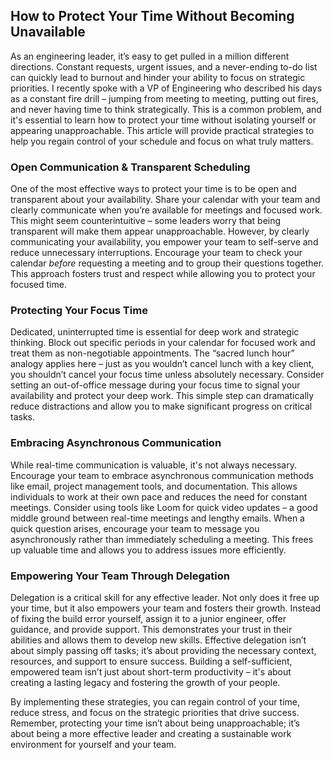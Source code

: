 ## How to Protect Your Time Without Becoming Unavailable

As an engineering leader, it’s easy to get pulled in a million different directions. Constant requests, urgent issues, and a never-ending to-do list can quickly lead to burnout and hinder your ability to focus on strategic priorities. I recently spoke with a VP of Engineering who described his days as a constant fire drill – jumping from meeting to meeting, putting out fires, and never having time to think strategically. This is a common problem, and it's essential to learn how to protect your time without isolating yourself or appearing unapproachable. This article will provide practical strategies to help you regain control of your schedule and focus on what truly matters.

### Open Communication & Transparent Scheduling

One of the most effective ways to protect your time is to be open and transparent about your availability. Share your calendar with your team and clearly communicate when you’re available for meetings and focused work. This might seem counterintuitive – some leaders worry that being transparent will make them appear unapproachable. However, by clearly communicating your availability, you empower your team to self-serve and reduce unnecessary interruptions. Encourage your team to check your calendar *before* requesting a meeting and to group their questions together. This approach fosters trust and respect while allowing you to protect your focused time.

### Protecting Your Focus Time

Dedicated, uninterrupted time is essential for deep work and strategic thinking. Block out specific periods in your calendar for focused work and treat them as non-negotiable appointments. The “sacred lunch hour” analogy applies here – just as you wouldn’t cancel lunch with a key client, you shouldn’t cancel your focus time unless absolutely necessary. Consider setting an out-of-office message during your focus time to signal your availability and protect your deep work. This simple step can dramatically reduce distractions and allow you to make significant progress on critical tasks.

### Embracing Asynchronous Communication

While real-time communication is valuable, it's not always necessary. Encourage your team to embrace asynchronous communication methods like email, project management tools, and documentation. This allows individuals to work at their own pace and reduces the need for constant meetings.  Consider using tools like Loom for quick video updates – a good middle ground between real-time meetings and lengthy emails. When a quick question arises, encourage your team to message you asynchronously rather than immediately scheduling a meeting. This frees up valuable time and allows you to address issues more efficiently.

### Empowering Your Team Through Delegation

Delegation is a critical skill for any effective leader. Not only does it free up your time, but it also empowers your team and fosters their growth.  Instead of fixing the build error yourself, assign it to a junior engineer, offer guidance, and provide support. This demonstrates your trust in their abilities and allows them to develop new skills. Effective delegation isn’t about simply passing off tasks; it’s about providing the necessary context, resources, and support to ensure success. Building a self-sufficient, empowered team isn’t just about short-term productivity – it's about creating a lasting legacy and fostering the growth of your people.



By implementing these strategies, you can regain control of your time, reduce stress, and focus on the strategic priorities that drive success. Remember, protecting your time isn’t about being unapproachable; it’s about being a more effective leader and creating a sustainable work environment for yourself and your team.